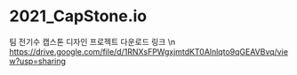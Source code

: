 # 2021_CapStone.io
팀 전기수 캡스톤 디자인 프로젝트 다운로드 링크 \n
https://drive.google.com/file/d/1RNXsFPWgxjmtdKT0Alnlqto9qGEAVBvq/view?usp=sharing
